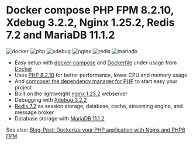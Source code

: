 # Docker compose PHP FPM 8.2.10, Xdebug 3.2.2, Nginx 1.25.2, Redis 7.2 and MariaDB 11.1.2

![docker](https://img.shields.io/badge/Docker-compose-brightgreen.svg)
![php](https://img.shields.io/badge/PHP_FPM-8.2.10-brightgreen.svg)
![xdebug](https://img.shields.io/badge/Xdebug-3.2.2-brightgreen.svg)
![nginx](https://img.shields.io/badge/nginx-1.25.2-brightgreen.svg)
![redis](https://img.shields.io/badge/Redis-7.2-brightgreen.svg)
![mariadb](https://img.shields.io/badge/MariaDB-11.1.2-brightgreen.svg)

* Easy setup with [docker-compose](https://docs.docker.com/compose/) and [Dockerfile](https://docs.docker.com/engine/reference/builder/) under usage from [Docker](https://www.docker.com)
* Uses [PHP 8.2.10](https://www.php.net) for better performance, lower CPU and memory usage
* And [composer the dependency manager for PHP](https://getcomposer.org) to start easy your project
* Built on the lightweight [nginx 1.25.2](https://nginx.org) webserver
* Debugging with [Xdebug 3.2.2](https://xdebug.org)
* [Redis 7.2](https://redis.io) as session storage, database, cache, streaming engine, and message broker
* Database storage with [MariaDB 11.1.2](https://mariadb.org)

See also:
[Blog-Post: Dockerize your PHP application with Nginx and PHP8 FPM](https://marc.it/dockerize-application-with-nginx-and-php8/)

